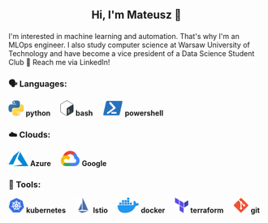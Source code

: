 ## <p align="center">Hi, I'm Mateusz 👋 </p>

<p>I'm interested in machine learning and automation. That's why I'm an MLOps engineer. I also study computer science at Warsaw University of Technology and have become a vice president of a Data Science Student Club 🎉 Reach me via LinkedIn!
</p>
  
### 🗣️ Languages:

<img src="img/python.svg" height=30px> **python** &nbsp;&nbsp;&nbsp;
<img src="img/bash.svg" height=30px> **bash** &nbsp;&nbsp;&nbsp;
<img src="img/powershell.svg" height=30px> **powershell**

### ☁️ Clouds:

<img src="img/azure.svg" height=30px> **Azure** &nbsp;&nbsp;&nbsp;
<img src="img/gcp.svg" height=30px> **Google**

### 🔧 Tools:

<img src="img/kubernetes.svg" height=30px> **kubernetes** &nbsp;&nbsp;&nbsp;
<img src="img/istio.svg" height=30px> **Istio** &nbsp;&nbsp;&nbsp;
<img src="img/docker.svg" height=30px> **docker** &nbsp;&nbsp;&nbsp;
<img src="img/terraform.svg" height=30px> **terraform** &nbsp;&nbsp;&nbsp;
<img src="img/git.svg" height=30px> **git**
